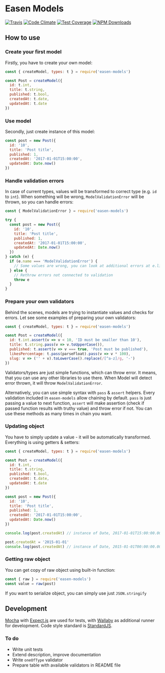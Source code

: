 # Easen Models

[![Travis](https://travis-ci.org/rangoo94/easen-models.svg)](https://travis-ci.org/rangoo94/easen-models)
[![Code Climate](https://codeclimate.com/github/rangoo94/easen-models/badges/gpa.svg)](https://codeclimate.com/github/rangoo94/easen-models)
[![Test Coverage](https://codeclimate.com/github/rangoo94/easen-models/badges/coverage.svg)](https://codeclimate.com/github/rangoo94/easen-models/coverage)
[![NPM Downloads](https://img.shields.io/npm/dm/easen-models.svg)](https://www.npmjs.com/package/easen-models)

## How to use

### Create your first model

Firstly, you have to create your own model:

```js
const { createModel, types: t } = require('easen-models')

const Post = createModel({
  id: t.int,
  title: t.string,
  published: t.bool,
  createdAt: t.date,
  updatedAt: t.date
})
```

### Use model

Secondly, just create instance of this model:

```js
const post = new Post({
  id: '10',
  title: 'Post title',
  published: 1,
  createdAt: '2017-01-01T15:00:00',
  updatedAt: Date.now()
})
```

### Handle validation errors

In case of current types, values will be transformed to correct type (e.g. `id` to `int`).
When something will be wrong, `ModelValidationError` will be thrown, so you can handle errors:

```js
const { ModelValidationError } = require('easen-models')

try {
  const post = new Post({
    id: '10',
    title: 'Post title',
    published: 1,
    createdAt: '2017-01-01T15:00:00',
    updatedAt: Date.now()
  })
} catch (e) {
  if (e.name === 'ModelValidationError') {
    // Some values are wrong, you can look at additional errors at e.list
  } else {
    // Rethrow errors not connected to validation
    throw e
  }
}
```

### Prepare your own validators

Behind the scenes, models are trying to instantiate values and checks for errors.
Let see some examples of preparing your own validators:

```js
const { createModel, types: t } = require('easen-models')

const Post = createModel({
  id: t.int.assert(v => v < 10, 'ID must be smaller than 10'),
  title: t.string.pass(v => v.toUpperCase()),
  published: t.assert(v => v === true, 'Post must be published'),
  likesPercentage: t.pass(parseFloat).pass(v => v * 100),
  slug: v => ('' + v).toLowerCase().replace(/[^a-z]/g, '-')
})
```

Validators/types are just simple functions, which can throw error. It means, that you can use any other libraries to use there.
When Model will detect error thrown, it will throw `ModelValidationError`.

Alternatively, you can use simple syntax with `pass` & `assert` helpers. Every validation included in `easen-models` allow chaining by default.
`pass` is just passing a value to next function, `assert` will make assertion (check if passed function results with truthy value) and throw error if not.
You can use these methods as many times in chain you want.

### Updating object

You have to simply update a value - it will be automatically transformed. Everything is using getters & setters:

```js
const { createModel, types: t } = require('easen-models')

const Post = createModel({
  id: t.int,
  title: t.string,
  published: t.bool,
  createdAt: t.date,
  updatedAt: t.date
})

const post = new Post({
  id: '10',
  title: 'Post title',
  published: 1,
  createdAt: '2017-01-01T15:00:00',
  updatedAt: Date.now()
})

console.log(post.createdAt) // instance of Date, 2017-01-01T15:00:00.000Z

post.createdAt = '2015-01-01'
console.log(post.createdAt) // instance of Date, 2015-01-01T00:00:00.000Z
```

### Getting raw object

You can get copy of raw object using built-in function:

```js
const { raw } = require('easen-models')
const value = raw(post)
```

If you want to serialize object, you can simply use just `JSON.stringify`

## Development

[Mocha](http://mochajs.org) with [Expect.js](https://github.com/Automattic/expect.js) are used for tests, with [Wallaby](http://wallabyjs.com) as additional runner for development.
Code style standard is [StandardJS](http://standardjs.com).

### To do

- Write unit tests
- Extend description, improve documentation
- Write `oneOfType` validator
- Prepare table with available validators in README file
